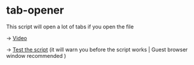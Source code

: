 # tab-opener

This script will open a lot of tabs if you open the file

-> [Video](https://mr.stuffmaker.net/tab-opener)

-> [Test the script](https://stuffmaker.xyz/lol) (it will warn you before the script works | Guest browser window recommended )
